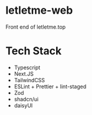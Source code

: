# letletme-web
Front end of letletme.top
# Tech Stack
- Typescript
- Next.JS
- TailwindCSS
- ESLint + Prettier + lint-staged
- Zod
- shadcn/ui
- daisyUI
